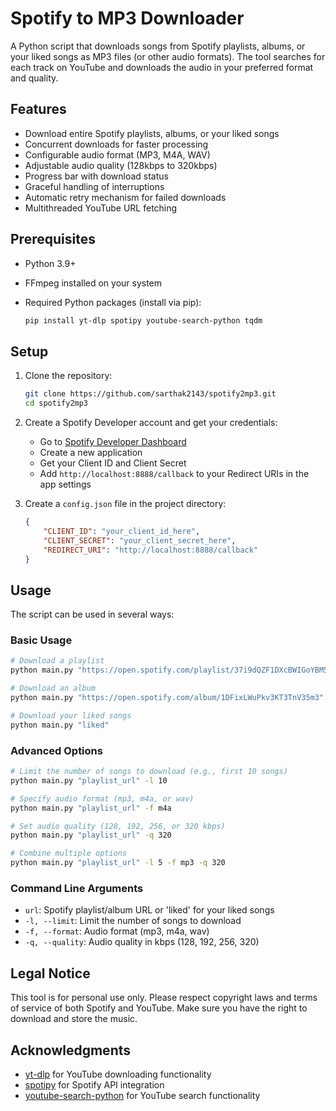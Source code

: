 # Spotify to MP3 Downloader

A Python script that downloads songs from Spotify playlists, albums, or your liked songs as MP3 files (or other audio formats). The tool searches for each track on YouTube and downloads the audio in your preferred format and quality.

## Features

- Download entire Spotify playlists, albums, or your liked songs
- Concurrent downloads for faster processing
- Configurable audio format (MP3, M4A, WAV)
- Adjustable audio quality (128kbps to 320kbps)
- Progress bar with download status
- Graceful handling of interruptions
- Automatic retry mechanism for failed downloads
- Multithreaded YouTube URL fetching

## Prerequisites

- Python 3.9+
- FFmpeg installed on your system
- Required Python packages (install via pip):

  ```bash
  pip install yt-dlp spotipy youtube-search-python tqdm
  ```

## Setup

1. Clone the repository:
   ```bash
   git clone https://github.com/sarthak2143/spotify2mp3.git
   cd spotify2mp3
   ```

2. Create a Spotify Developer account and get your credentials:
   - Go to [Spotify Developer Dashboard](https://developer.spotify.com/dashboard)
   - Create a new application
   - Get your Client ID and Client Secret
   - Add `http://localhost:8888/callback` to your Redirect URIs in the app settings

3. Create a `config.json` file in the project directory:

   ```json
   {
       "CLIENT_ID": "your_client_id_here",
       "CLIENT_SECRET": "your_client_secret_here",
       "REDIRECT_URI": "http://localhost:8888/callback"
   }
   ```

## Usage

The script can be used in several ways:

### Basic Usage

```bash
# Download a playlist
python main.py "https://open.spotify.com/playlist/37i9dQZF1DXcBWIGoYBM5M"

# Download an album
python main.py "https://open.spotify.com/album/1DFixLWuPkv3KT3TnV35m3"

# Download your liked songs
python main.py "liked"
```

### Advanced Options

```bash
# Limit the number of songs to download (e.g., first 10 songs)
python main.py "playlist_url" -l 10

# Specify audio format (mp3, m4a, or wav)
python main.py "playlist_url" -f m4a

# Set audio quality (128, 192, 256, or 320 kbps)
python main.py "playlist_url" -q 320

# Combine multiple options
python main.py "playlist_url" -l 5 -f mp3 -q 320
```

### Command Line Arguments

- `url`: Spotify playlist/album URL or 'liked' for your liked songs
- `-l, --limit`: Limit the number of songs to download
- `-f, --format`: Audio format (mp3, m4a, wav)
- `-q, --quality`: Audio quality in kbps (128, 192, 256, 320)


## Legal Notice

This tool is for personal use only. Please respect copyright laws and terms of service of both Spotify and YouTube. Make sure you have the right to download and store the music.


## Acknowledgments

- [yt-dlp](https://github.com/yt-dlp/yt-dlp) for YouTube downloading functionality
- [spotipy](https://spotipy.readthedocs.io/) for Spotify API integration
- [youtube-search-python](https://github.com/alexmercerind/youtube-search-python) for YouTube search functionality

